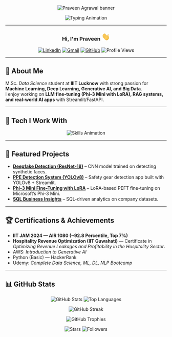 <!-- Banner -->
<p align="center">
  <img src="https://capsule-render.vercel.app/api?type=waving&height=180&text=Praveen%20Agrawal&fontAlign=50&fontAlignY=35&color=0:1e3c72,100:2a5298&fontColor=ffffff" alt="Praveen Agrawal banner"/>
</p>

<!-- Typing animation -->
<p align="center">
  <img src="https://readme-typing-svg.demolab.com?font=Fira+Code&pause=1200&center=true&vCenter=true&width=700&lines=M.Sc.+Data+Science+%40+IIIT+Lucknow;Data+Science+%26+AI%2FML+Enthusiast;Phi-3+Mini+Fine-Tuning+%7C+LoRA+%7C+RAG+Systems;Building+data-driven+solutions+with+AI" alt="Typing Animation" />
</p>

---

<h3 align="center">
  Hi, I'm Praveen <img src="https://raw.githubusercontent.com/ABSphreak/ABSphreak/master/gifs/Hi.gif" width="26" alt="wave"/>
</h3>

<p align="center">
  <a href="https://www.linkedin.com/in/praveenagrawal220"><img src="https://img.shields.io/badge/LinkedIn-Connect-0077B5?style=flat&logo=linkedin" alt="LinkedIn"/></a>
  <a href="mailto:agrawalpraveen9698@gmail.com"><img src="https://img.shields.io/badge/Gmail-Contact-D14836?style=flat&logo=gmail&logoColor=white" alt="Gmail"/></a>
  <a href="https://github.com/agrawalpraveen12"><img src="https://img.shields.io/badge/GitHub-Follow-181717?style=flat&logo=github" alt="GitHub"/></a>
  <img src="https://komarev.com/ghpvc/?username=agrawalpraveen12&style=flat-square&color=blue" alt="Profile Views"/>
</p>

---

## 🚀 About Me  

M.Sc. *Data Science* student at **IIIT Lucknow** with strong passion for **Machine Learning, Deep Learning, Generative AI, and Big Data**.  
I enjoy working on **LLM fine-tuning (Phi-3 Mini with LoRA), RAG systems, and real-world AI apps** with Streamlit/FastAPI.  

---

## 🧠 Tech I Work With  

<p align="center">
  <img src="https://readme-typing-svg.demolab.com?font=Fira+Code&pause=1200&width=600&lines=Python+%7C+PyTorch+%7C+TensorFlow+%7C+scikit-learn;Hugging+Face+%7C+LangChain+%7C+LlamaIndex+%7C+RAG;NumPy+%7C+Pandas+%7C+Matplotlib+%7C+Seaborn+%7C+Plotly;OpenCV+%7C+YOLOv8;SQL+%7C+MySQL+%7C+;Streamlit+%7C+FastAPI+%7C+Flask;AWS+%7C+Apache+Spark+%7C+Hadoop+%7C+Kafka;Docker+%7C+MLflow+%7C+Git+%7C+VS+Code" alt="Skills Animation"/>
</p>

---

## 📂 Featured Projects  

- **[Deepfake Detection (ResNet-18)](https://github.com/agrawalpraveen12/Deepfake-Detection-of-images)** – CNN model trained on detecting synthetic faces.  
- **[PPE Detection System (YOLOv8)](https://github.com/agrawalpraveen12/PPE-Detection-System-Using-YOLOv8)** – Safety gear detection app built with YOLOv8 + Streamlit.  
- **[Phi-3 Mini Fine-Tuning with LoRA](https://github.com/agrawalpraveen12/Phi3_mini_Lora_Finetuning)** – LoRA-based PEFT fine-tuning on Microsoft’s Phi-3 Mini.    
- **[SQL Business Insights](https://github.com/agrawalpraveen12/SQL-Business-Analytics)** – SQL-driven analytics on company datasets.  

---

## 🏆 Certifications & Achievements  

- **IIT JAM 2024 — AIR 1080 (~92.8 Percentile, Top 7%)**  
- **Hospitality Revenue Optimization (IIT Guwahati)** — Certificate in *Optimizing Revenue Leakages and Profitability in the Hospitality Sector*.  
- AWS: *Introduction to Generative AI*  
- Python (Basic) — HackerRank  
- Udemy: *Complete Data Science, ML, DL, NLP Bootcamp*  

---


## 📊 GitHub Stats  

<p align="center">
  <!-- GitHub Stats -->
  <img width="48%" src="https://github-readme-stats.vercel.app/api?username=agrawalpraveen12&show_icons=true&theme=vision-friendly-dark&hide_border=true&border_radius=8" alt="GitHub Stats"/>

  <!-- Top Languages -->
  <img width="48%" src="https://github-readme-stats.vercel.app/api/top-langs/?username=agrawalpraveen12&layout=compact&theme=vision-friendly-dark&hide_border=true&border_radius=8" alt="Top Languages"/>
</p>

<p align="center">
  <!-- Streak Stats -->
  <img src="https://streak-stats.demolab.com?user=agrawalpraveen12&theme=vision-friendly-dark&hide_border=true&border_radius=8" alt="GitHub Streak"/>
</p>

<p align="center">
  <!-- GitHub Trophies -->
  <img src="https://github-profile-trophy.vercel.app/?username=agrawalpraveen12&theme=algolia&no-frame=true&no-bg=true&margin-w=15&margin-h=15" alt="GitHub Trophies"/>
</p>

<p align="center">
  <!-- Badges -->
  <img src="https://img.shields.io/github/stars/agrawalpraveen12?affiliations=OWNER&style=for-the-badge&logo=github&color=yellow" alt="Stars"/>
  <img src="https://img.shields.io/github/followers/agrawalpraveen12?style=for-the-badge&logo=github&color=blue" alt="Followers"/>
</p>


